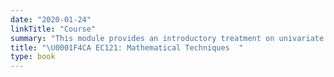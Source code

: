 ```yaml
---
date: "2020-01-24"
linkTitle: "Course"
summary: "This module provides an introductory treatment on univariate and multivariate calculus, compounding and discounting, constrained optimization and matrix algebra."
title: "\U0001F4CA EC121: Mathematical Techniques  "
type: book
---
```

